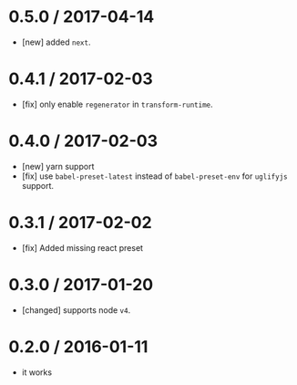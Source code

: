 0.5.0 / 2017-04-14
==================
- [new] added `next`.

0.4.1 / 2017-02-03
==================
- [fix] only enable `regenerator` in `transform-runtime`.

0.4.0 / 2017-02-03
==================
- [new] yarn support
- [fix] use `babel-preset-latest` instead of `babel-preset-env` for `uglifyjs` support.

0.3.1 / 2017-02-02
==================
- [fix] Added missing react preset

0.3.0 / 2017-01-20
==================
- [changed] supports node `v4`.

0.2.0 / 2016-01-11
==================
- it works
